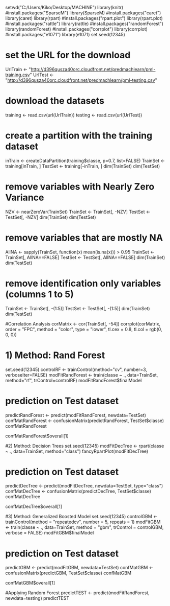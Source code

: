 
setwd("C:/Users/Kiko/Desktop/MACHINE")
library(knitr)
#install.packages("SparseM")
library(SparseM)
#install.packages("caret")
library(caret)
library(rpart)
#install.packages("rpart.plot")
library(rpart.plot)
#install.packages("rattle")
library(rattle)
#install.packages("randomForest")
library(randomForest)
#install.packages("corrplot")
library(corrplot)
#install.packages("e1071")
library(e1071)
set.seed(12345)



# set the URL for the download
UrlTrain <- "http://d396qusza40orc.cloudfront.net/predmachlearn/pml-training.csv"
UrlTest  <- "http://d396qusza40orc.cloudfront.net/predmachlearn/pml-testing.csv"

# download the datasets
training <- read.csv(url(UrlTrain))
testing  <- read.csv(url(UrlTest))

# create a partition with the training dataset 
inTrain  <- createDataPartition(training$classe, p=0.7, list=FALSE)
TrainSet <- training[inTrain, ]
TestSet  <- training[-inTrain, ]
dim(TrainSet)
dim(TestSet)

# remove variables with Nearly Zero Variance
NZV <- nearZeroVar(TrainSet)
TrainSet <- TrainSet[, -NZV]
TestSet  <- TestSet[, -NZV]
dim(TrainSet)
dim(TestSet)

# remove variables that are mostly NA
AllNA    <- sapply(TrainSet, function(x) mean(is.na(x))) > 0.95
TrainSet <- TrainSet[, AllNA==FALSE]
TestSet  <- TestSet[, AllNA==FALSE]
dim(TrainSet)
dim(TestSet)

# remove identification only variables (columns 1 to 5)
TrainSet <- TrainSet[, -(1:5)]
TestSet  <- TestSet[, -(1:5)]
dim(TrainSet)
dim(TestSet)

#Correlation Analysis
corMatrix <- cor(TrainSet[, -54])
corrplot(corMatrix, order = "FPC", method = "color", type = "lower", 
         tl.cex = 0.8, tl.col = rgb(0, 0, 0))

# 1) Method: Rand Forest
set.seed(12345)
controlRF <- trainControl(method="cv", number=3, verboseIter=FALSE)
modFitRandForest <- train(classe ~ ., data=TrainSet, method="rf",
                          trControl=controlRF)
modFitRandForest$finalModel

# prediction on Test dataset
predictRandForest <- predict(modFitRandForest, newdata=TestSet)
confMatRandForest <- confusionMatrix(predictRandForest, TestSet$classe)
confMatRandForest

confMatRandForest$overall[1]

#2) Method: Decision Trees
set.seed(12345)
modFitDecTree <- rpart(classe ~ ., data=TrainSet, method="class")
fancyRpartPlot(modFitDecTree)

# prediction on Test dataset
predictDecTree <- predict(modFitDecTree, newdata=TestSet, type="class")
confMatDecTree <- confusionMatrix(predictDecTree, TestSet$classe)
confMatDecTree

confMatDecTree$overall[1]

#3) Method: Generalized Boosted Model
set.seed(12345)
controlGBM <- trainControl(method = "repeatedcv", number = 5, repeats = 1)
modFitGBM  <- train(classe ~ ., data=TrainSet, method = "gbm",
                    trControl = controlGBM, verbose = FALSE)
modFitGBM$finalModel

# prediction on Test dataset
predictGBM <- predict(modFitGBM, newdata=TestSet)
confMatGBM <- confusionMatrix(predictGBM, TestSet$classe)
confMatGBM

confMatGBM$overall[1]

#Applying Random Forest 
predictTEST <- predict(modFitRandForest, newdata=testing)
predictTEST


